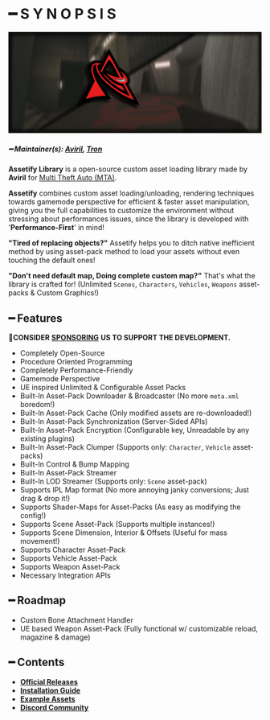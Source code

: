 # ━ S Y N O P S I S

![](https://raw.githubusercontent.com/ov-sa/Assetify-Library/Documentation/assets/assetify_banner.png)

##### ━ Maintainer(s): [Aviril](https://github.com/Aviril), [Tron](https://github.com/OvileAmriam)

**Assetify Library** is a open-source custom asset loading library made by **Aviril** for [Multi Theft Auto \(MTA\)](https://multitheftauto.com/).

**Assetify** combines custom asset loading/unloading, rendering techniques towards gamemode perspective for efficient & faster asset manipulation, giving you the full capabilities to customize the environment without stressing about performances issues, since the library is developed with '**Performance-First**' in mind!

**"Tired of replacing objects?"** Assetify helps you to ditch native inefficient method by using asset-pack method to load your assets without even touching the default ones! 

**"Don't need default map, Doing complete custom map?"** That's what the library is crafted for! (Unlimited `Scenes`, `Characters`, `Vehicles`, `Weapons` asset-packs & Custom Graphics!)

## ━ Features

💎**CONSIDER** [**SPONSORING**](https://ko-fi.com/ovileamriam) **US TO SUPPORT THE DEVELOPMENT.**

* Completely Open-Source
* Procedure Oriented Programming
* Completely Performance-Friendly
* Gamemode Perspective
* UE inspired Unlimited & Configurable Asset Packs
* Built-In Asset-Pack Downloader & Broadcaster (No more `meta.xml` boredom!)
* Built-In Asset-Pack Cache (Only modified assets are re-downloaded!)
* Built-In Asset-Pack Synchronization (Server-Sided APIs)
* Built-In Asset-Pack Encryption (Configurable key, Unreadable by any existing plugins)
* Built-In Asset-Pack Clumper (Supports only: `Character`, `Vehicle` asset-packs)
* Built-In Control & Bump Mapping
* Built-In Asset-Pack Streamer
* Built-In LOD Streamer (Supports only: `Scene` asset-pack)
* Supports IPL Map format (No more annoying janky conversions; Just drag & drop it!)
* Supports Shader-Maps for Asset-Packs (As easy as modifying the config!)
* Supports Scene Asset-Pack (Supports multiple instances!)
* Supports Scene Dimension, Interior & Offsets (Useful for mass movement!)
* Supports Character Asset-Pack
* Supports Vehicle Asset-Pack
* Supports Weapon Asset-Pack
* Necessary Integration APIs

## ━ Roadmap

* Custom Bone Attachment Handler
* UE based Weapon Asset-Pack (Fully functional w/ customizable reload, magazine & damage)

## ━ Contents

* [**Official Releases**](https://github.com/ov-sa/Assetify-Library/releases)
* [**Installation Guide**](https://github.com/ov-sa/Assetify-Library/wiki)
* [**Example Assets**](https://github.com/ov-sa/Assetify-Library/tree/Example)
* [**Discord Community**](http://discord.gg/sVCnxPW)
